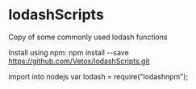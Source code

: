 # lodashScripts
Copy of some commonly used lodash functions

Install using npm:
npm install --save https://github.com/Vetox/lodashScripts.git

import into nodejs
var lodash = require("lodashnpm");
